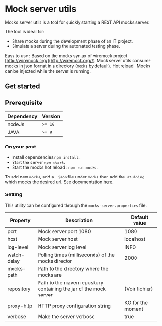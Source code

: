 # Mock server utils

Mocks server utils is a tool for quickly starting a REST API mocks server.

The tool is ideal for:
* Share mocks during the development phase of an IT project. 
* Simulate a server during the automated testing phase.

Easy to use : Based on the mocks syntax of wiremock project [http://wiremock.org/](http://wiremock.org//).
Mock server utils consume mocks in json format in a directory (`mocks` by default).
Hot reload : Mocks can be injected while the server is running. 

## Get started

## Prerequisite 

| Dependency   | Version | 
|--------------|---------|
| nodeJs       | `>= 10` |
| JAVA         | `>= 8`  |

### On your post

* Install dependencies `npm install`.
* Start the server `npm start`.
* Start the mocks hot reload : `npm run mocks`.

To add new `mocks`, add a` .json` file under `mocks` then add the` stubning` which mocks the desired url. See documentation [here](http://wiremock.org/docs/stubbing/). 

### Setting

This utility can be configured through the `mocks-server.properties` file.

| Property    | Description                                                        | Default value     |
|-------------|--------------------------------------------------------------------|-------------------|
| port        | Mock server port 1080                                              | 1080              |
| host        | Mock server host                                                   | localhost         |
| log-level   | Mock server log level                                              | INFO              |
| watch-delay | Polling times (milliseconds) of the mocks director                 | 2000              |
| mocks-path  | Path to the directory where the mocks are                          |                   |
| repository  | Path to the maven repository containing the jar of the mock server | (Voir fichier)    |
| proxy-http  | HTTP proxy configuration string                                    | KO for the moment |
| verbose     | Make the server verbose                                            | true              |
